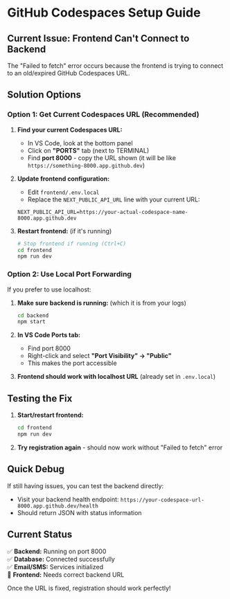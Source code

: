 # GitHub Codespaces Setup Guide

## Current Issue: Frontend Can't Connect to Backend

The "Failed to fetch" error occurs because the frontend is trying to connect to an old/expired GitHub Codespaces URL.

## Solution Options

### Option 1: Get Current Codespaces URL (Recommended)

1. **Find your current Codespaces URL:**
   - In VS Code, look at the bottom panel
   - Click on **"PORTS"** tab (next to TERMINAL)
   - Find **port 8000** - copy the URL shown (it will be like `https://something-8000.app.github.dev`)

2. **Update frontend configuration:**
   - Edit `frontend/.env.local`
   - Replace the `NEXT_PUBLIC_API_URL` line with your current URL:
   ```
   NEXT_PUBLIC_API_URL=https://your-actual-codespace-name-8000.app.github.dev
   ```

3. **Restart frontend:** (if it's running)
   ```bash
   # Stop frontend if running (Ctrl+C)
   cd frontend
   npm run dev
   ```

### Option 2: Use Local Port Forwarding

If you prefer to use localhost:

1. **Make sure backend is running:** (which it is from your logs)
   ```bash
   cd backend
   npm start
   ```

2. **In VS Code Ports tab:**
   - Find port 8000
   - Right-click and select **"Port Visibility" → "Public"**
   - This makes the port accessible

3. **Frontend should work with localhost URL** (already set in `.env.local`)

## Testing the Fix

1. **Start/restart frontend:**
   ```bash
   cd frontend
   npm run dev
   ```

2. **Try registration again** - should now work without "Failed to fetch" error

## Quick Debug

If still having issues, you can test the backend directly:
- Visit your backend health endpoint: `https://your-codespace-url-8000.app.github.dev/health`
- Should return JSON with status information

## Current Status

✅ **Backend:** Running on port 8000  
✅ **Database:** Connected successfully  
✅ **Email/SMS:** Services initialized  
🔄 **Frontend:** Needs correct backend URL  

Once the URL is fixed, registration should work perfectly!